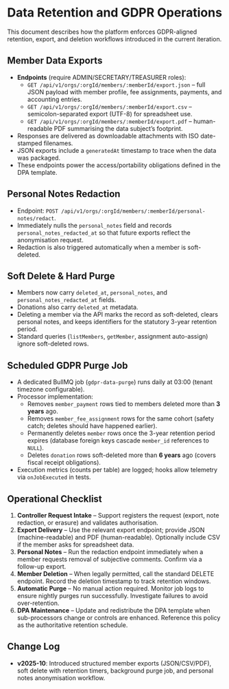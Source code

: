 # Data Retention and GDPR Operations

This document describes how the platform enforces GDPR-aligned retention, export, and deletion workflows introduced in the current iteration.

## Member Data Exports

- **Endpoints** (require ADMIN/SECRETARY/TREASURER roles):
  - `GET /api/v1/orgs/:orgId/members/:memberId/export.json` – full JSON payload with member profile, fee assignments, payments, and accounting entries.
  - `GET /api/v1/orgs/:orgId/members/:memberId/export.csv` – semicolon-separated export (UTF-8) for spreadsheet use.
  - `GET /api/v1/orgs/:orgId/members/:memberId/export.pdf` – human-readable PDF summarising the data subject’s footprint.
- Responses are delivered as downloadable attachments with ISO date-stamped filenames.
- JSON exports include a `generatedAt` timestamp to trace when the data was packaged.
- These endpoints power the access/portability obligations defined in the DPA template.

## Personal Notes Redaction

- Endpoint: `POST /api/v1/orgs/:orgId/members/:memberId/personal-notes/redact`.
- Immediately nulls the `personal_notes` field and records `personal_notes_redacted_at` so that future exports reflect the anonymisation request.
- Redaction is also triggered automatically when a member is soft-deleted.

## Soft Delete & Hard Purge

- Members now carry `deleted_at`, `personal_notes`, and `personal_notes_redacted_at` fields.
- Donations also carry `deleted_at` metadata.
- Deleting a member via the API marks the record as soft-deleted, clears personal notes, and keeps identifiers for the statutory 3-year retention period.
- Standard queries (`listMembers`, `getMember`, assignment auto-assign) ignore soft-deleted rows.

## Scheduled GDPR Purge Job

- A dedicated BullMQ job (`gdpr-data-purge`) runs daily at 03:00 (tenant timezone configurable).
- Processor implementation:
  - Removes `member_payment` rows tied to members deleted more than **3 years** ago.
  - Removes `member_fee_assignment` rows for the same cohort (safety catch; deletes should have happened earlier).
  - Permanently deletes `member` rows once the 3-year retention period expires (database foreign keys cascade `member_id` references to `NULL`).
  - Deletes `donation` rows soft-deleted more than **6 years** ago (covers fiscal receipt obligations).
- Execution metrics (counts per table) are logged; hooks allow telemetry via `onJobExecuted` in tests.

## Operational Checklist

1. **Controller Request Intake** – Support registers the request (export, note redaction, or erasure) and validates authorisation.
2. **Export Delivery** – Use the relevant export endpoint; provide JSON (machine-readable) and PDF (human-readable). Optionally include CSV if the member asks for spreadsheet data.
3. **Personal Notes** – Run the redaction endpoint immediately when a member requests removal of subjective comments. Confirm via a follow-up export.
4. **Member Deletion** – When legally permitted, call the standard DELETE endpoint. Record the deletion timestamp to track retention windows.
5. **Automatic Purge** – No manual action required. Monitor job logs to ensure nightly purges run successfully. Investigate failures to avoid over-retention.
6. **DPA Maintenance** – Update and redistribute the DPA template when sub-processors change or controls are enhanced. Reference this policy as the authoritative retention schedule.

## Change Log

- **v2025-10**: Introduced structured member exports (JSON/CSV/PDF), soft delete with retention timers, background purge job, and personal notes anonymisation workflow.
